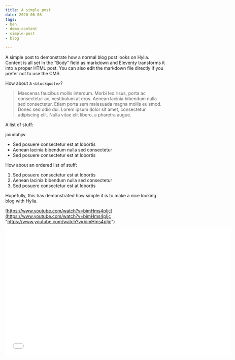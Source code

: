 ```yaml
---
title: A simple post
date: 2020-06-08
tags:
- ben
- demo-content
- simple-post
- blog

---
```

A simple post to demonstrate how a normal blog post looks on Hylia. Content is
all set in the “Body” field as markdown and Eleventy transforms it into a proper
HTML post. You can also edit the markdown file directly if you prefer not to use
the CMS.

How about a `<blockquote>`?

> Maecenas faucibus mollis interdum. Morbi leo risus, porta ac consectetur ac, vestibulum at eros. Aenean lacinia bibendum nulla sed consectetur. Etiam porta sem malesuada magna mollis euismod. Donec sed odio dui. Lorem ipsum dolor sit amet, consectetur adipiscing elit. Nulla vitae elit libero, a pharetra augue.

A list of stuff:

joiunbhjw

* Sed posuere consectetur est at lobortis
* Aenean lacinia bibendum nulla sed consectetur
* Sed posuere consectetur est at lobortis

How about an ordered list of stuff:

1. Sed posuere consectetur est at lobortis
2. Aenean lacinia bibendum nulla sed consectetur
3. Sed posuere consectetur est at lobortis

Hopefully, this has demonstrated how simple it is to make a nice looking blog with Hylia.

[https://www.youtube.com/watch?v=bimHms4pIjc](https://www.youtube.com/watch?v=bimHms4pIjc "https://www.youtube.com/watch?v=bimHms4pIjc")

<iframe width="711" height="400" src="[https://www.youtube.com/embed/bimHms4pIjc](https://www.youtube.com/embed/bimHms4pIjc "https://www.youtube.com/embed/bimHms4pIjc")" title="YouTube video player" frameborder="0" allow="accelerometer; autoplay; clipboard-write; encrypted-media; gyroscope; picture-in-picture" allowfullscreen></iframe>